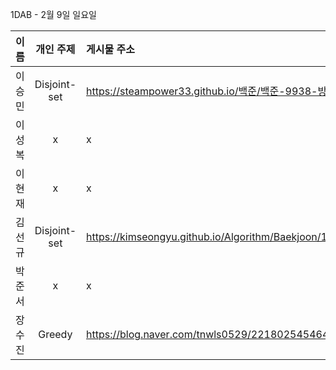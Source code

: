 1DAB - 2월 9일 일요일

| 이름 | 개인 주제 | 게시물 주소 |
| :------: | :----------: | :---------------------------------------------------------- |
| 이승민 | Disjoint-set | https://steampower33.github.io/백준/백준-9938-방-청소/ |
| 이성복 | x | x |
| 이현재 | x | x |
| 김선규 | Disjoint-set | https://kimseongyu.github.io/Algorithm/Baekjoon/1976.html |
| 박준서 | x | x |
| 장수진 | Greedy | https://blog.naver.com/tnwls0529/221802545464 |